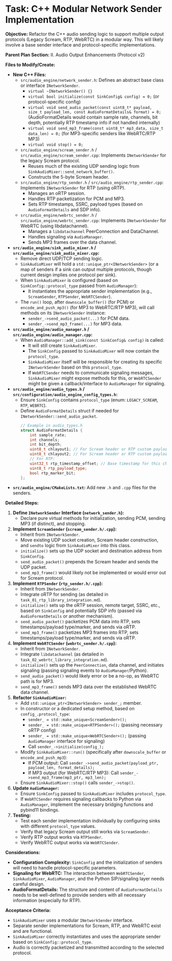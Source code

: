 # Task: C++ Modular Network Sender Implementation

**Objective:** Refactor the C++ audio sending logic to support multiple output protocols (Legacy Scream, RTP, WebRTC) in a modular way. This will likely involve a base sender interface and protocol-specific implementations.

**Parent Plan Section:** II. Audio Output Enhancements (Protocol v2)

**Files to Modify/Create:**

*   **New C++ Files:**
    *   `src/audio_engine/network_sender.h`: Defines an abstract base class or interface `INetworkSender`.
        *   `virtual ~INetworkSender() {}`
        *   `virtual bool initialize(const SinkConfig& config) = 0;` (or protocol-specific config)
        *   `virtual void send_audio_packet(const uint8_t* payload, size_t payload_len, const AudioFormatDetails& format) = 0;` (AudioFormatDetails would contain sample rate, channels, bit depth, potentially RTP timestamp info if not handled internally)
        *   `virtual void send_mp3_frame(const uint8_t* mp3_data, size_t data_len) = 0;` (for MP3-specific senders like WebRTC/RTP MP3)
        *   `virtual void stop() = 0;`
    *   `src/audio_engine/scream_sender.h` / `src/audio_engine/scream_sender.cpp`: Implements `INetworkSender` for the legacy Scream protocol.
        *   Reuses much of the existing UDP sending logic from `SinkAudioMixer::send_network_buffer()`.
        *   Constructs the 5-byte Scream header.
    *   `src/audio_engine/rtp_sender.h` / `src/audio_engine/rtp_sender.cpp`: Implements `INetworkSender` for RTP (using oRTP).
        *   Manages an oRTP session.
        *   Handles RTP packetization for PCM and MP3.
        *   Sets RTP timestamps, SSRC, payload types (based on `AudioFormatDetails` and SDP info).
    *   `src/audio_engine/webrtc_sender.h` / `src/audio_engine/webrtc_sender.cpp`: Implements `INetworkSender` for WebRTC (using libdatachannel).
        *   Manages a `libdatachannel` PeerConnection and DataChannel.
        *   Handles signaling via `AudioManager`.
        *   Sends MP3 frames over the data channel.
*   **`src/audio_engine/sink_audio_mixer.h` / `src/audio_engine/sink_audio_mixer.cpp`:**
    *   Remove direct UDP/TCP sending logic.
    *   `SinkAudioMixer` will hold a `std::unique_ptr<INetworkSender>` (or a map of senders if a sink can output multiple protocols, though current design implies one protocol per sink).
    *   When `SinkAudioMixer` is configured (based on `SinkConfig::protocol_type` passed from `AudioManager`):
        *   It instantiates the appropriate sender implementation (e.g., `ScreamSender`, `RTPSender`, `WebRTCSender`).
    *   The `run()` loop, after `downscale_buffer()` (for PCM) or `encode_and_push_mp3()` (for MP3 to WebRTC/RTP MP3), will call methods on its `INetworkSender` instance:
        *   `sender_->send_audio_packet(...)` for PCM data.
        *   `sender_->send_mp3_frame(...)` for MP3 data.
*   **`src/audio_engine/audio_manager.h` / `src/audio_engine/audio_manager.cpp`:**
    *   When `AudioManager::add_sink(const SinkConfig& config)` is called:
        *   It will still create `SinkAudioMixer`.
        *   The `SinkConfig` passed to `SinkAudioMixer` will now contain the `protocol_type`.
        *   `SinkAudioMixer` itself will be responsible for creating its specific `INetworkSender` based on this `protocol_type`.
        *   If `WebRTCSender` needs to communicate signaling messages, `SinkAudioMixer` might expose methods for this, or `WebRTCSender` might be given a callback/interface to `AudioManager` for signaling.
*   **`src/audio_engine/audio_types.h` / `src/configuration/audio_engine_config_types.h`:**
    *   Ensure `SinkConfig` contains `protocol_type` (enum: `LEGACY_SCREAM`, `RTP`, `WEBRTC`).
    *   Define `AudioFormatDetails` struct if needed for `INetworkSender::send_audio_packet`.
        ```cpp
        // Example in audio_types.h
        struct AudioFormatDetails {
            int sample_rate;
            int channels;
            int bit_depth;
            uint8_t chlayout1; // For Scream header or RTP custom payload
            uint8_t chlayout2; // For Scream header or RTP custom payload
            // For RTP:
            uint32_t rtp_timestamp_offset; // Base timestamp for this chunk
            uint8_t rtp_payload_type;
            bool rtp_marker_bit;
        };
        ```
*   **`src/audio_engine/CMakeLists.txt`:** Add new `.h` and `.cpp` files for the senders.

**Detailed Steps:**

1.  **Define `INetworkSender` Interface (`network_sender.h`):**
    *   Declare pure virtual methods for initialization, sending PCM, sending MP3 (if distinct), and stopping.
2.  **Implement `ScreamSender` (`scream_sender.h/.cpp`):**
    *   Inherit from `INetworkSender`.
    *   Move existing UDP socket creation, Scream header construction, and `sendto` logic from `SinkAudioMixer` into this class.
    *   `initialize()` sets up the UDP socket and destination address from `SinkConfig`.
    *   `send_audio_packet()` prepends the Scream header and sends the UDP packet.
    *   `send_mp3_frame()` would likely not be implemented or would error out for Scream protocol.
3.  **Implement `RTPSender` (`rtp_sender.h/.cpp`):**
    *   Inherit from `INetworkSender`.
    *   Integrate oRTP for sending (as detailed in `task_01_rtp_library_integration.md`).
    *   `initialize()` sets up the oRTP session, remote target, SSRC, etc., based on `SinkConfig` and potentially SDP info (passed via `AudioFormatDetails` or another mechanism).
    *   `send_audio_packet()` packetizes PCM data into RTP, sets timestamps/payload type/marker, and sends via oRTP.
    *   `send_mp3_frame()` packetizes MP3 frames into RTP, sets timestamps/payload type/marker, and sends via oRTP.
4.  **Implement `WebRTCSender` (`webrtc_sender.h/.cpp`):**
    *   Inherit from `INetworkSender`.
    *   Integrate `libdatachannel` (as detailed in `task_02_webrtc_library_integration.md`).
    *   `initialize()` sets up the `PeerConnection`, data channel, and initiates signaling (passing signaling events to `AudioManager`/Python).
    *   `send_audio_packet()` would likely error or be a no-op, as WebRTC path is for MP3.
    *   `send_mp3_frame()` sends MP3 data over the established WebRTC data channel.
5.  **Refactor `SinkAudioMixer`:**
    *   Add `std::unique_ptr<INetworkSender> sender_;` member.
    *   In constructor or a dedicated setup method, based on `config_.protocol_type`:
        *   `sender_ = std::make_unique<ScreamSender>();`
        *   `sender_ = std::make_unique<RTPSender>();` (passing necessary oRTP config)
        *   `sender_ = std::make_unique<WebRTCSender>();` (passing `AudioManager` interface for signaling)
        *   Call `sender_->initialize(config_);`
    *   Modify `SinkAudioMixer::run()` (specifically after `downscale_buffer` or `encode_and_push_mp3`):
        *   If PCM output: Call `sender_->send_audio_packet(payload_ptr, payload_len, format_details);`
        *   If MP3 output (for WebRTC/RTP MP3): Call `sender_->send_mp3_frame(mp3_ptr, mp3_len);`
    *   Ensure `SinkAudioMixer::stop()` calls `sender_->stop()`.
6.  **Update `AudioManager`:**
    *   Ensure `SinkConfig` passed to `SinkAudioMixer` includes `protocol_type`.
    *   If `WebRTCSender` requires signaling callbacks to Python via `AudioManager`, implement the necessary bridging functions and pybind11 bindings.
7.  **Testing:**
    *   Test each sender implementation individually by configuring sinks with different `protocol_type` values.
    *   Verify that legacy Scream output still works via `ScreamSender`.
    *   Verify RTP output works via `RTPSender`.
    *   Verify WebRTC output works via `WebRTCSender`.

**Considerations:**

*   **Configuration Complexity:** `SinkConfig` and the initialization of senders will need to handle protocol-specific parameters.
*   **Signaling for WebRTC:** The interaction between `WebRTCSender`, `SinkAudioMixer`, `AudioManager`, and the Python SIP/signaling layer needs careful design.
*   **AudioFormatDetails:** The structure and content of `AudioFormatDetails` needs to be well-defined to provide senders with all necessary information (especially for RTP).

**Acceptance Criteria:**

*   `SinkAudioMixer` uses a modular `INetworkSender` interface.
*   Separate sender implementations for Scream, RTP, and WebRTC exist and are functional.
*   `SinkAudioMixer` correctly instantiates and uses the appropriate sender based on `SinkConfig::protocol_type`.
*   Audio is correctly packetized and transmitted according to the selected protocol.
